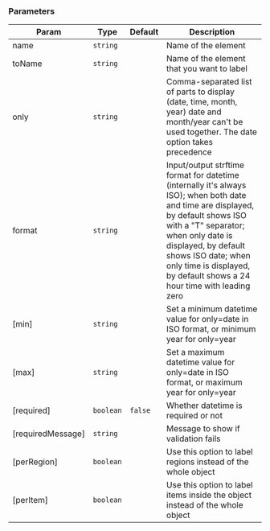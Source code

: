 ### Parameters

| Param | Type | Default | Description |
| --- | --- | --- | --- |
| name | <code>string</code> |  | Name of the element |
| toName | <code>string</code> |  | Name of the element that you want to label |
| only | <code>string</code> |  | Comma-separated list of parts to display (date, time, month, year)        date and month/year can't be used together. The date option takes precedence |
| format | <code>string</code> |  | Input/output strftime format for datetime (internally it's always ISO);        when both date and time are displayed, by default shows ISO with a "T" separator;        when only date is displayed, by default shows ISO date;        when only time is displayed, by default shows a 24 hour time with leading zero |
| [min] | <code>string</code> |  | Set a minimum datetime value for only=date in ISO format, or minimum year for only=year |
| [max] | <code>string</code> |  | Set a maximum datetime value for only=date in ISO format, or maximum year for only=year |
| [required] | <code>boolean</code> | <code>false</code> | Whether datetime is required or not |
| [requiredMessage] | <code>string</code> |  | Message to show if validation fails |
| [perRegion] | <code>boolean</code> |  | Use this option to label regions instead of the whole object |
| [perItem] | <code>boolean</code> |  | Use this option to label items inside the object instead of the whole object |

